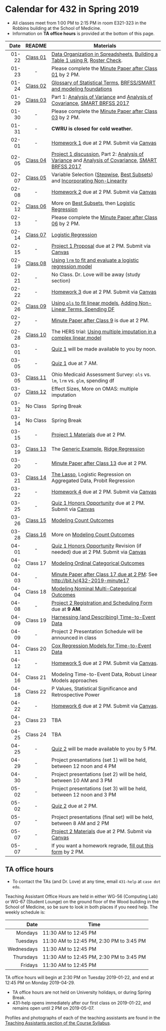 # Calendar for 432 in Spring 2019

- All classes meet from 1:00 PM to 2:15 PM in room E321-323 in the Robbins building at the School of Medicine.
- Information on **TA office hours** is provided at the bottom of this page.

Date | README | Materials
---------: | :--------: | ----------------------------------------------------------------------
01-22 | [Class 01](https://github.com/THOMASELOVE/2019-432/tree/master/slides/class01) | [Data Organization in Spreadsheets](https://github.com/THOMASELOVE/2019-432/blob/master/references/pdf/Broman_and_Woo_2018_Data_Organization_in_Spreadsheets.pdf), [Building a Table 1 using R](https://thomaselove.github.io/2019-432-book/building-table-1.html), [Roster Check](http://bit.ly/432-2019-roster-check).
01-23 | - | Please complete the [Minute Paper after Class 01](http://bit.ly/432-2019-minute01) by 2 PM.
01-24 | [Class 02](https://github.com/THOMASELOVE/2019-432/tree/master/slides/class02) | [Glossary of Statistical Terms](http://hbiostat.org/doc/glossary.pdf), [BRFSS/SMART and modeling foundations](https://thomaselove.github.io/2019-432-book/linear-regression-on-a-small-smart-data-set.html)
01-29 | [Class 03](https://github.com/THOMASELOVE/2019-432/tree/master/slides/class03) | Part 1: [Analysis of Variance](https://thomaselove.github.io/2019-432-book/analysis-of-variance.html) and [Analysis of Covariance](https://thomaselove.github.io/2019-432-book/analysis-of-covariance.html), [SMART BRFSS 2017](https://github.com/THOMASELOVE/2019-432/tree/master/data-and-code/smart_2017)
01-30 | - | Please complete the [Minute Paper after Class 03](http://bit.ly/432-2019-minute03) by 2 PM.
01-31 | - | **CWRU is closed for cold weather.**
02-01 | - | [Homework 1](https://github.com/THOMASELOVE/2019-432/tree/master/homework) due at 2 PM. Submit via [Canvas](https://canvas.case.edu/)
02-05 | [Class 04](https://github.com/THOMASELOVE/2019-432/tree/master/slides/class04) | [Project 1 discussion](https://github.com/THOMASELOVE/2019-432/tree/master/projects), Part 2: [Analysis of Variance](https://thomaselove.github.io/2019-432-book/analysis-of-variance.html) and [Analysis of Covariance](https://thomaselove.github.io/2019-432-book/analysis-of-covariance.html), [SMART BRFSS 2017](https://github.com/THOMASELOVE/2019-432/tree/master/data-and-code/smart_2017)
02-07 | [Class 05](https://github.com/THOMASELOVE/2019-432/tree/master/slides/class05) | Variable Selection ([Stepwise](https://thomaselove.github.io/2019-432-book/stepwise-variable-selection.html), [Best Subsets](https://thomaselove.github.io/2019-432-book/best-subsets-variable-selection-in-our-prostate-cancer-study.html)) and [Incorporating Non-Linearity](https://thomaselove.github.io/2019-432-book/adding-non-linear-terms-to-a-linear-regression-model.html)
02-08 | - | [Homework 2](https://github.com/THOMASELOVE/2019-432/tree/master/homework) due at 2 PM. Submit via [Canvas](https://canvas.case.edu/)
02-12 | [Class 06](https://github.com/THOMASELOVE/2019-432/tree/master/slides/class06) | More on [Best Subsets](https://thomaselove.github.io/2019-432-book/best-subsets-variable-selection-in-our-prostate-cancer-study.html), then [Logistic Regression](https://thomaselove.github.io/2019-432-book/logistic-regression-the-foundations.html)
02-13 | - | Please complete the [Minute Paper after Class 06](http://bit.ly/432-2019-minute06) by 2 PM.
02-14 | [Class 07](https://github.com/THOMASELOVE/2019-432/tree/master/slides/class07) | [Logistic Regression](https://thomaselove.github.io/2019-432-book/logistic-regression-and-the-resect-data.html)
02-15 | - | [Project 1 Proposal](https://github.com/THOMASELOVE/2019-432/tree/master/projects) due at 2 PM. Submit via [Canvas](https://canvas.case.edu/)
02-19 | [Class 08](https://github.com/THOMASELOVE/2019-432/tree/master/slides/class08) | [Using `lrm` to fit and evaluate a logistic regression model](https://thomaselove.github.io/2019-432-book/logistic-regression-and-the-resect-data.html)
02-21 | - | No Class. Dr. Love will be away (study section)
02-22 | - | [Homework 3](https://github.com/THOMASELOVE/2019-432/tree/master/homework) due at 2 PM. Submit via [Canvas](https://canvas.case.edu/)
02-26 | [Class 09](https://github.com/THOMASELOVE/2019-432/tree/master/slides/class09) | [Using `ols` to fit linear models](https://thomaselove.github.io/2019-432-book/using-ols-from-the-rms-package-to-fit-linear-models.html),  [Adding Non-Linear Terms, Spending DF](https://thomaselove.github.io/2019-432-book/adding-non-linear-terms-to-a-linear-regression-model.html)
02-27 | - | [Minute Paper after Class 9](http://bit.ly/432-2019-minute09) is due at 2 PM.
02-28 | [Class 10](https://github.com/THOMASELOVE/2019-432/tree/master/slides/class10) | The HERS trial: [Using multiple imputation in a complex linear model](https://thomaselove.github.io/2019-432-book/linear-regression-and-the-smartcle1-data.html)
03-01 | - | [Quiz 1](https://github.com/THOMASELOVE/2019-432/tree/master/quizzes) will be made available to you by noon.
03-05 | - | [Quiz 1](https://github.com/THOMASELOVE/2019-432/tree/master/quizzes) due at 7 AM.
03-05 | [Class 11](https://github.com/THOMASELOVE/2019-432/tree/master/slides/class11) | Ohio Medicaid Assessment Survey: `ols` vs. `lm`, `lrm` vs. `glm`, spending df
03-07 | [Class 12](https://github.com/THOMASELOVE/2019-432/tree/master/slides/class12) | Effect Sizes, More on OMAS: multiple imputation
03-12 | No Class | Spring Break
03-14 | No Class | Spring Break
03-15 | - | [Project 1 Materials](https://github.com/THOMASELOVE/2019-432/tree/master/projects) due at 2 PM. 
03-19 | [Class 13](https://github.com/THOMASELOVE/2019-432/tree/master/slides/class13) | The [Generic Example](https://github.com/THOMASELOVE/2019-432/tree/master/data-and-code/generic_example), [Ridge Regression](https://thomaselove.github.io/2019-432-book/other-variable-selection-strategies.html)
03-20 | - | [Minute Paper after Class 13](http://bit.ly/432-2019-minute13) due at 2 PM.
03-21 | [Class 14](https://github.com/THOMASELOVE/2019-432/tree/master/slides/class14) | [The Lasso](https://thomaselove.github.io/2019-432-book/other-variable-selection-strategies.html), Logistic Regression on Aggregated Data, Probit Regression
03-22 | - | [Homework 4](https://github.com/THOMASELOVE/2019-432/tree/master/homework) due at 2 PM. Submit via [Canvas](https://canvas.case.edu/)
03-25 | - | [Quiz 1 Honors Opportunity](https://github.com/THOMASELOVE/2019-432/blob/master/quizzes/quiz1_honors/README.md) due at 2 PM. Submit via [Canvas](https://canvas.case.edu/)
03-26 | [Class 15](https://github.com/THOMASELOVE/2019-432/tree/master/slides/class15) | [Modeling Count Outcomes](https://thomaselove.github.io/2019-432-book/modeling-a-count-outcome-in-ohio-smart.html)
03-28 | [Class 16](https://github.com/THOMASELOVE/2019-432/tree/master/slides/class16) | More on [Modeling Count Outcomes](https://thomaselove.github.io/2019-432-book/modeling-a-count-outcome-in-ohio-smart.html)
04-01 | - | [Quiz 1 Honors Opportunity](https://github.com/THOMASELOVE/2019-432/blob/master/quizzes/quiz1_honors/README.md) Revision (if needed) due at 2 PM. Submit via [Canvas](https://canvas.case.edu/)
04-02 | Class 17 | [Modeling Ordinal Categorical Outcomes](https://thomaselove.github.io/2019-432-book/modeling-an-ordinal-categorical-outcome-in-ohio-smart.html)
04-03 | - | [Minute Paper after Class 17 due at 2 PM](http://bit.ly/432-2019-minute17): See http://bit.ly/432-2019-minute17
04-04 | Class 18 | [Modeling Nominal Multi-Categorical Outcomes](https://thomaselove.github.io/2019-432-book/analyzing-literary-styles-with-multinomial-logistic-regression.html)
04-08 | - | [Project 2 Registration and Scheduling Form](http://bit.ly/432-2019-project2-registration) due at **9 AM**.
04-09 | Class 19 | [Harnessing (and Describing) Time-to-Event Data](https://thomaselove.github.io/2019-432-book/exploring-time-to-event-survival-data.html) 
04-09 | - | Project 2 Presentation Schedule will be announced in class
04-11 | Class 20 | [Cox Regression Models for Time-to-Event Data](https://thomaselove.github.io/2019-432-book/cox-regression-models-for-survival-data-example-1.html)
04-12 | - | [Homework 5](https://github.com/THOMASELOVE/2019-432/tree/master/homework/homework5) due at 2 PM. Submit via [Canvas](https://canvas.case.edu/).
04-16 | Class 21 | Modeling Time-to-Event Data, Robust Linear Models approaches
04-18 | Class 22 | P Values, Statistical Significance and Retrospective Power
04-22 | - | [Homework 6](https://github.com/THOMASELOVE/2019-432/tree/master/homework/homework6) due at 2 PM. Submit via [Canvas](https://canvas.case.edu/).
04-23 | Class 23 | TBA
04-25 | Class 24 | TBA
04-25 | - | [Quiz 2](https://github.com/THOMASELOVE/2019-432/tree/master/quizzes) will be made available to you by 5 PM.
04-29 | - | Project presentations (set 1) will be held, between 12 noon and 4 PM
04-30 | - | Project presentations (set 2) will be held, between 10 AM and 3 PM
05-02 | - | Project presentations (set 3) will be held, between 12 noon and 3 PM
05-02 | - | [Quiz 2](https://github.com/THOMASELOVE/2019-432/tree/master/quizzes) due at 2 PM.
05-07 | - | Project presentations (final set) will be held, between 8 AM and 2 PM
05-07 | - | [Project 2 Materials](https://github.com/THOMASELOVE/2019-432/tree/master/projects) due at 2 PM. Submit via [Canvas](https://canvas.case.edu/)
05-07 | - | If you want a homework regrade, [fill out this form](http://bit.ly/432-2019-regrades) by 2 PM.

## TA office hours

- To contact the TAs (and Dr. Love) at any time, email `431-help` at `case dot edu`.

Teaching Assistant Office Hours are held in either WG-56 (Computing Lab) or WG-67 (Student Lounge) on the ground floor of the Wood building in the School of Medicine, so be sure to look in both places if you need help. The weekly schedule is: 

Date | Time 
--------: | --------------
Mondays | 11:30 AM to 12:45 PM
Tuesdays | 11:30 AM to 12:45 PM, 2:30 PM to 3:45 PM
Wednesdays | 11:30 AM to 12:45 PM
Thursdays | 11:30 AM to 12:45 PM, 2:30 PM to 3:45 PM
Fridays | 11:30 AM to 12:45 PM

TA office hours will begin at 2:30 PM on Tuesday 2019-01-22, and end at 12:45 PM on Monday 2019-04-29.

- TA office hours are not held on University holidays, or during Spring Break. 
- 431-help opens immediately after our first class on 2019-01-22, and remains open until 2 PM on 2019-05-07.

Profiles and photographs of each of the teaching assistants are found in the [Teaching Assistants section of the Course Syllabus](https://thomaselove.github.io/2019-432-syllabus/teaching-assistants.html).
